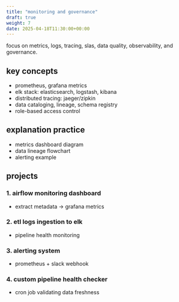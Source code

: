 ```yaml
---
title: "monitoring and governance"
draft: true
weight: 7
date: 2025-04-18T11:30:00+00:00
---
```


focus on metrics, logs, tracing, slas, data quality, observability, and governance.

## key concepts

- prometheus, grafana metrics
- elk stack: elasticsearch, logstash, kibana
- distributed tracing: jaeger/zipkin
- data cataloging, lineage, schema registry
- role-based access control

## explanation practice

- metrics dashboard diagram
- data lineage flowchart
- alerting example

## projects

### 1. airflow monitoring dashboard

- extract metadata → grafana metrics

### 2. etl logs ingestion to elk

- pipeline health monitoring

### 3. alerting system

- prometheus + slack webhook

### 4. custom pipeline health checker

- cron job validating data freshness
